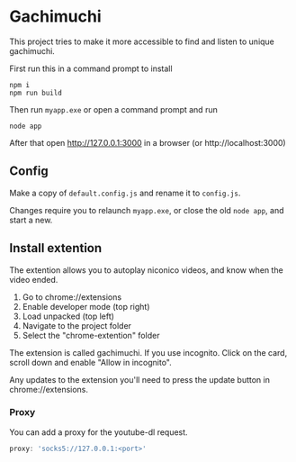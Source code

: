 # Gachimuchi
This project tries to make it more accessible to find and listen to unique gachimuchi.

First run this in a command prompt to install
```
npm i
npm run build
```

Then run `myapp.exe` or open a command prompt and run 
```
node app
```
After that open http://127.0.0.1:3000 in a browser (or http://localhost:3000)

## Config
Make a copy of `default.config.js` and rename it to `config.js`.

Changes require you to relaunch `myapp.exe`, or close the old `node app`, and start a new.

## Install extention
The extention allows you to autoplay niconico videos, and know when the video ended.
1. Go to chrome://extensions
2. Enable developer mode (top right)
3. Load unpacked (top left)
4. Navigate to the project folder
5. Select the "chrome-extention" folder

The extension is called gachimuchi. If you use incognito. Click on the card, scroll down and enable "Allow in incognito".

Any updates to the extension you'll need to press the update button in chrome://extensions.

### Proxy
You can add a proxy for the youtube-dl request.

```js
proxy: 'socks5://127.0.0.1:<port>'
```
